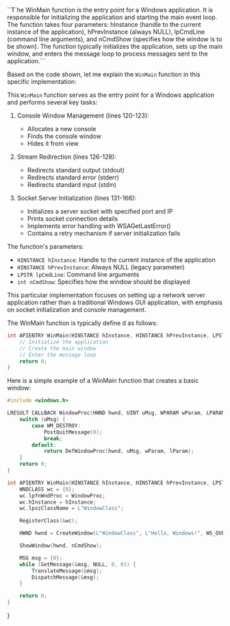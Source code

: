 ``T`he WinMain function is the entry point for a Windows application. It is responsible for initializing the 
application and starting the main event loop. The function takes four parameters: hInstance (handle to the current instance of the application), hPrevInstance (always NULL), lpCmdLine (command line arguments), and nCmdShow (specifies how the window is to be shown). The function typically initializes the application, sets up the main window, and enters the message loop to process messages sent to the application.```



Based on the code shown, let me explain the `WinMain` function in this specific implementation:

This `WinMain` function serves as the entry point for a Windows application and performs several key tasks:

1. Console Window Management (lines 120-123):
    - Allocates a new console
    - Finds the console window
    - Hides it from view

2. Stream Redirection (lines 126-128):
    - Redirects standard output (stdout)
    - Redirects standard error (stderr)
    - Redirects standard input (stdin)

3. Socket Server Initialization (lines 131-166):
    - Initializes a server socket with specified port and IP
    - Prints socket connection details
    - Implements error handling with WSAGetLastError()
    - Contains a retry mechanism if server initialization fails

The function's parameters:
- `HINSTANCE hInstance`: Handle to the current instance of the application
- `HINSTANCE hPrevInstance`: Always NULL (legacy parameter)
- `LPSTR lpCmdLine`: Command line arguments
- `int nCmdShow`: Specifies how the window should be displayed

This particular implementation focuses on setting up a network server application rather than a traditional Windows GUI application, with emphasis on socket initialization and console management.






The WinMain function is typically define d as follows:

```c++
int APIENTRY WinMain(HINSTANCE hInstance, HINSTANCE hPrevInstance, LPSTR lpCmdLine, int nCmdShow) {
    // Initialize the application
    // Create the main window
    // Enter the message loop
    return 0;
}
```

Here is a simple example of a WinMain function that creates a basic window:

```c++
#include <windows.h>

LRESULT CALLBACK WindowProc(HWND hwnd, UINT uMsg, WPARAM wParam, LPARAM lParam) {
    switch (uMsg) {
        case WM_DESTROY:
            PostQuitMessage(0);
            break;
        default:
            return DefWindowProc(hwnd, uMsg, wParam, lParam);
    }
    return 0;
}

int APIENTRY WinMain(HINSTANCE hInstance, HINSTANCE hPrevInstance, LPSTR lpCmdLine, int nCmdShow) {
    WNDCLASS wc = {0};
    wc.lpfnWndProc = WindowProc;
    wc.hInstance = hInstance;
    wc.lpszClassName = L"WindowClass";

    RegisterClass(&wc);

    HWND hwnd = CreateWindow(L"WindowClass", L"Hello, Windows!", WS_OVERLAPPEDWINDOW, 100, 100, 500, 500, NULL, NULL, hInstance, NULL);

    ShowWindow(hwnd, nCmdShow);

    MSG msg = {0};
    while (GetMessage(&msg, NULL, 0, 0)) {
        TranslateMessage(&msg);
        DispatchMessage(&msg);
    }

    return 0;
}
``` 
}